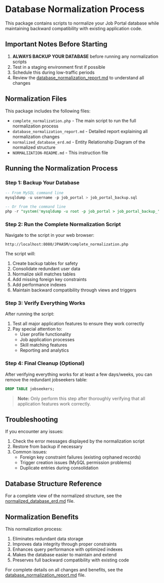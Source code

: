 # Database Normalization Process

This package contains scripts to normalize your Job Portal database while maintaining backward compatibility with existing application code.

## Important Notes Before Starting

1. **ALWAYS BACKUP YOUR DATABASE** before running any normalization scripts
2. Test in a staging environment first if possible
3. Schedule this during low-traffic periods
4. Review the [database_normalization_report.md](database_normalization_report.md) to understand all changes

## Normalization Files

This package includes the following files:

- `complete_normalization.php` - The main script to run the full normalization process
- `database_normalization_report.md` - Detailed report explaining all normalization changes
- `normalized_database_erd.md` - Entity Relationship Diagram of the normalized structure
- `NORMALIZATION-README.md` - This instruction file

## Running the Normalization Process

### Step 1: Backup Your Database

```sql
-- From MySQL command line
mysqldump -u username -p job_portal > job_portal_backup.sql

-- Or from the command line
php -r "system('mysqldump -u root -p job_portal > job_portal_backup_' . date('Y-m-d_H-i-s') . '.sql');"
```

### Step 2: Run the Complete Normalization Script

Navigate to the script in your web browser:
```
http://localhost:8080/JPAASM/complete_normalization.php
```

The script will:
1. Create backup tables for safety
2. Consolidate redundant user data
3. Normalize skill matches tables
4. Add missing foreign key constraints
5. Add performance indexes
6. Maintain backward compatibility through views and triggers

### Step 3: Verify Everything Works

After running the script:

1. Test all major application features to ensure they work correctly
2. Pay special attention to:
   - User profile functionality
   - Job application processes
   - Skill matching features
   - Reporting and analytics

### Step 4: Final Cleanup (Optional)

After verifying everything works for at least a few days/weeks, you can remove the redundant jobseekers table:

```sql
DROP TABLE jobseekers;
```

> **Note:** Only perform this step after thoroughly verifying that all application features work correctly.

## Troubleshooting

If you encounter any issues:

1. Check the error messages displayed by the normalization script
2. Restore from backup if necessary
3. Common issues:
   - Foreign key constraint failures (existing orphaned records)
   - Trigger creation issues (MySQL permission problems)
   - Duplicate entries during consolidation

## Database Structure Reference

For a complete view of the normalized structure, see the [normalized_database_erd.md](normalized_database_erd.md) file.

## Normalization Benefits

This normalization process:

1. Eliminates redundant data storage
2. Improves data integrity through proper constraints
3. Enhances query performance with optimized indexes
4. Makes the database easier to maintain and extend
5. Preserves full backward compatibility with existing code

For complete details on all changes and benefits, see the [database_normalization_report.md](database_normalization_report.md) file. 